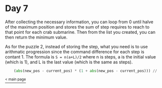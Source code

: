 # Day 7

After collecting the necessary information, you can loop from 0 until halve of the maximum position and stores the sum of step requires to reach to that point for each crab submarine. Then from the list you created, you can then return the minimum value.

As for the puzzle 2, instead of storing the step, what you need is to use arithmatic progression since the command difference for each step is contant 1. The formula is `S = n(a+L)/2` where n is steps, a is the initial value (which is 1), and L is the last value (which is the same as steps).

```python
    (abs(new_pos - current_pos) * (1 + abs(new_pos - current_pos))) // 2
```

[<sup>< main page](../README.md#My-Attempt-in-AoC-2021)
